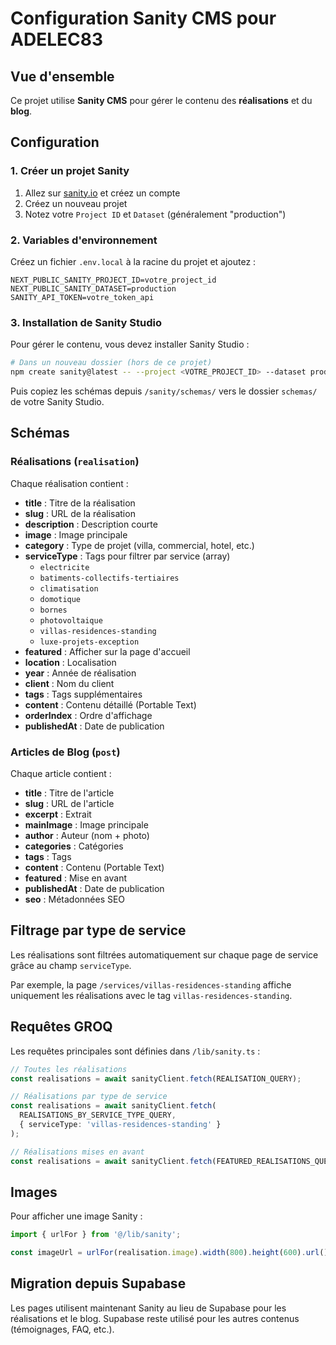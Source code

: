 # Configuration Sanity CMS pour ADELEC83

## Vue d'ensemble

Ce projet utilise **Sanity CMS** pour gérer le contenu des **réalisations** et du **blog**.

## Configuration

### 1. Créer un projet Sanity

1. Allez sur [sanity.io](https://www.sanity.io/) et créez un compte
2. Créez un nouveau projet
3. Notez votre `Project ID` et `Dataset` (généralement "production")

### 2. Variables d'environnement

Créez un fichier `.env.local` à la racine du projet et ajoutez :

```env
NEXT_PUBLIC_SANITY_PROJECT_ID=votre_project_id
NEXT_PUBLIC_SANITY_DATASET=production
SANITY_API_TOKEN=votre_token_api
```

### 3. Installation de Sanity Studio

Pour gérer le contenu, vous devez installer Sanity Studio :

```bash
# Dans un nouveau dossier (hors de ce projet)
npm create sanity@latest -- --project <VOTRE_PROJECT_ID> --dataset production
```

Puis copiez les schémas depuis `/sanity/schemas/` vers le dossier `schemas/` de votre Sanity Studio.

## Schémas

### Réalisations (`realisation`)

Chaque réalisation contient :
- **title** : Titre de la réalisation
- **slug** : URL de la réalisation
- **description** : Description courte
- **image** : Image principale
- **category** : Type de projet (villa, commercial, hotel, etc.)
- **serviceType** : Tags pour filtrer par service (array)
  - `electricite`
  - `batiments-collectifs-tertiaires`
  - `climatisation`
  - `domotique`
  - `bornes`
  - `photovoltaique`
  - `villas-residences-standing`
  - `luxe-projets-exception`
- **featured** : Afficher sur la page d'accueil
- **location** : Localisation
- **year** : Année de réalisation
- **client** : Nom du client
- **tags** : Tags supplémentaires
- **content** : Contenu détaillé (Portable Text)
- **orderIndex** : Ordre d'affichage
- **publishedAt** : Date de publication

### Articles de Blog (`post`)

Chaque article contient :
- **title** : Titre de l'article
- **slug** : URL de l'article
- **excerpt** : Extrait
- **mainImage** : Image principale
- **author** : Auteur (nom + photo)
- **categories** : Catégories
- **tags** : Tags
- **content** : Contenu (Portable Text)
- **featured** : Mise en avant
- **publishedAt** : Date de publication
- **seo** : Métadonnées SEO

## Filtrage par type de service

Les réalisations sont filtrées automatiquement sur chaque page de service grâce au champ `serviceType`.

Par exemple, la page `/services/villas-residences-standing` affiche uniquement les réalisations avec le tag `villas-residences-standing`.

## Requêtes GROQ

Les requêtes principales sont définies dans `/lib/sanity.ts` :

```typescript
// Toutes les réalisations
const realisations = await sanityClient.fetch(REALISATION_QUERY);

// Réalisations par type de service
const realisations = await sanityClient.fetch(
  REALISATIONS_BY_SERVICE_TYPE_QUERY,
  { serviceType: 'villas-residences-standing' }
);

// Réalisations mises en avant
const realisations = await sanityClient.fetch(FEATURED_REALISATIONS_QUERY);
```

## Images

Pour afficher une image Sanity :

```typescript
import { urlFor } from '@/lib/sanity';

const imageUrl = urlFor(realisation.image).width(800).height(600).url();
```

## Migration depuis Supabase

Les pages utilisent maintenant Sanity au lieu de Supabase pour les réalisations et le blog. Supabase reste utilisé pour les autres contenus (témoignages, FAQ, etc.).
